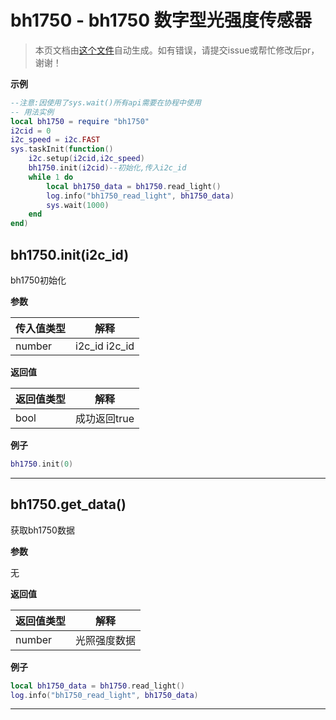 # bh1750 - bh1750 数字型光强度传感器

> 本页文档由[这个文件](https://gitee.com/openLuat/LuatOS/tree/master/luat/../script/libs/bh1750/bh1750.lua)自动生成。如有错误，请提交issue或帮忙修改后pr，谢谢！


**示例**

```lua
--注意:因使用了sys.wait()所有api需要在协程中使用
-- 用法实例
local bh1750 = require "bh1750"
i2cid = 0
i2c_speed = i2c.FAST
sys.taskInit(function()
    i2c.setup(i2cid,i2c_speed)
    bh1750.init(i2cid)--初始化,传入i2c_id
    while 1 do
        local bh1750_data = bh1750.read_light()
        log.info("bh1750_read_light", bh1750_data)
        sys.wait(1000)
    end
end)

```

## bh1750.init(i2c_id)

bh1750初始化

**参数**

|传入值类型|解释|
|-|-|
|number|i2c_id i2c_id|

**返回值**

|返回值类型|解释|
|-|-|
|bool|成功返回true|

**例子**

```lua
bh1750.init(0)

```

---

## bh1750.get_data()

获取bh1750数据

**参数**

无

**返回值**

|返回值类型|解释|
|-|-|
|number|光照强度数据|

**例子**

```lua
local bh1750_data = bh1750.read_light()
log.info("bh1750_read_light", bh1750_data)

```

---

